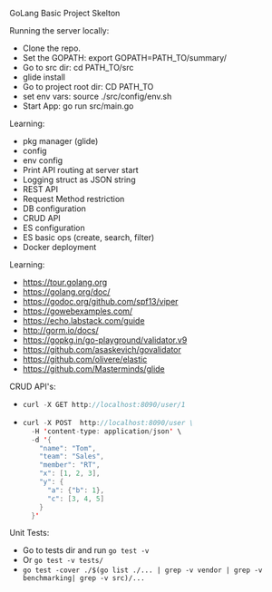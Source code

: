 GoLang Basic Project Skelton

Running the server locally:
  - Clone the repo.
  - Set the GOPATH: export GOPATH=PATH_TO/summary/
  - Go to src dir: cd PATH_TO/src
  - glide install
  - Go to project root dir: CD PATH_TO
  - set env vars: source ./src/config/env.sh
  - Start App: go run src/main.go



Learning:
  - pkg manager (glide)
  - config
  - env config
  - Print API routing at server start
  - Logging struct as JSON string
  - REST API
  - Request Method restriction
  - DB configuration
  - CRUD API
  - ES configuration
  - ES basic ops (create, search, filter)
  - Docker deployment
  
Learning:
  - https://tour.golang.org
  - https://golang.org/doc/
  - https://godoc.org/github.com/spf13/viper
  - https://gowebexamples.com/
  - https://echo.labstack.com/guide
  - http://gorm.io/docs/
  - https://gopkg.in/go-playground/validator.v9
  - https://github.com/asaskevich/govalidator
  - https://github.com/olivere/elastic
  - https://github.com/Masterminds/glide
  
CRUD API's:
  - ```java
    curl -X GET http://localhost:8090/user/1 
    ```
  - ```java
    curl -X POST  http://localhost:8090/user \
      -H 'content-type: application/json' \
      -d '{
        "name": "Tom",
        "team": "Sales",
        "member": "RT",
        "x": [1, 2, 3],
        "y": {
          "a": {"b": 1},
          "c": [3, 4, 5]
        }
      }'
    ```

    
Unit Tests:
  - Go to tests dir and run ```go test -v```
  - Or ```go test -v tests/```
  - ``go test -cover ./$(go list ./... | grep -v vendor | grep -v benchmarking| grep -v src)/...``